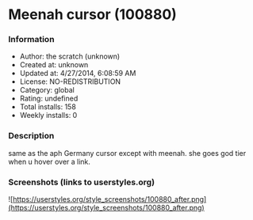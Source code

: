 # Meenah cursor (100880)

### Information
- Author: the scratch (unknown)
- Created at: unknown
- Updated at: 4/27/2014, 6:08:59 AM
- License: NO-REDISTRIBUTION
- Category: global
- Rating: undefined
- Total installs: 158
- Weekly installs: 0


### Description
same as the aph Germany cursor except with meenah. she goes god tier when u hover over a link.


### Screenshots (links to userstyles.org)
![https://userstyles.org/style_screenshots/100880_after.png](https://userstyles.org/style_screenshots/100880_after.png)


